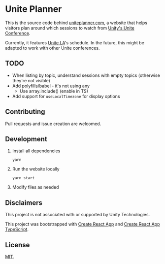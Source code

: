 # Unite Planner

This is the source code behind [uniteplanner.com](https://uniteplanner.com/), a website that helps visitors plan around which sessions to watch from [Unity's Unite Conference](https://unite.unity.com/).

Currently, it features [Unite LA](https://unite.unity.com/2018/los-angeles)'s schedule. In the future, this might be adapted to work with other Unite conferences.

## TODO

* When listing by topic, understand sessions with empty topics (otherwise they're not visible)
* Add polyfills/babel - it's not using any
  * Use array.include() (enable in TS)
* Add support for `useLocalTimezone` for display options

## Contributing

Pull requests and issue creation are welcomed.

## Development

1. Install all dependencies

    ```shell
    yarn
    ```

2. Run the website locally

    ```shell
    yarn start
    ```

3. Modify files as needed


## Disclaimers

This project is not associated with or supported by Unity Technologies.

This project was bootstrapped with [Create React App](https://github.com/facebookincubator/create-react-app) and [Create React App TypeScript](https://github.com/wmonk/create-react-app-typescript).

## License

[MIT](LICENSE.md).
